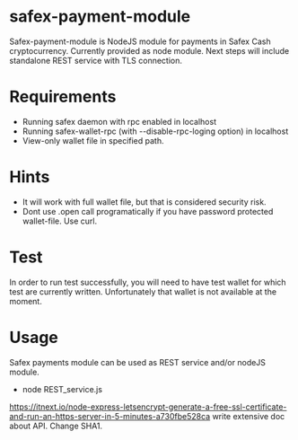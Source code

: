 # safex-payment-module

Safex-payment-module is NodeJS module for payments in Safex Cash cryptocurrency. Currently provided as node module.
Next steps will include standalone REST service with TLS connection.

# Requirements
-	Running safex daemon with rpc enabled in localhost
-	Running safex-wallet-rpc (with --disable-rpc-loging option) in localhost
-	View-only wallet file in specified path.

# Hints
-   It will work with full wallet file, but that is considered security risk.
-   Dont use .open call programatically if you have password protected wallet-file. Use curl.

# Test
In order to run test successfully, you will need to have test wallet for which test are currently written. Unfortunately that wallet is not available at the moment.

# Usage
Safex payments module can be used as REST service and/or nodeJS module.
-   node REST_service.js

https://itnext.io/node-express-letsencrypt-generate-a-free-ssl-certificate-and-run-an-https-server-in-5-minutes-a730fbe528ca
write extensive doc about API.
Change SHA1.
